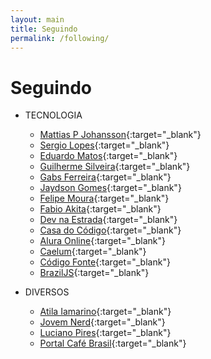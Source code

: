 ```yaml
---
layout: main
title: Seguindo
permalink: /following/
---
```

# Seguindo


* TECNOLOGIA
    + [Mattias P Johansson](https://twitter.com/mpjme){:target="_blank"}
    + [Sergio Lopes](https://twitter.com/sergio_caelum){:target="_blank"}
    + [Eduardo Matos](https://twitter.com/eduardojmatos){:target="_blank"}
    + [Guilherme Silveira](\https://twitter.com/guilhermecaelume){:target="_blank"}
    + [Gabs Ferreira](https://twitter.com/o_gabsferreira){:target="_blank"}
    + [Jaydson Gomes](https://twitter.com/jaydson){:target="_blank"}
    + [Felipe Moura](https://twitter.com/felipenmoura){:target="_blank"}
    + [Fabio Akita](https://twitter.com/AkitaOnRails){:target="_blank"}
    + [Dev na Estrada](https://twitter.com/devnaestrada/lists){:target="_blank"}
    + [Casa do Código](https://twitter.com/casadocodigo){:target="_blank"}
    + [Alura Online](https://twitter.com/AluraOnline){:target="_blank"}
    + [Caelum](https://twitter.com/caelum){:target="_blank"}
    + [Código Fonte](https://twitter.com/siteCodigoFonte){:target="_blank"}
    + [BrazilJS](https://twitter.com/braziljs){:target="_blank"}


* DIVERSOS
    + [Atila Iamarino](https://twitter.com/oatila){:target="_blank"}
    + [Jovem Nerd](https://twitter.com/jovemnerd){:target="_blank"}
    + [Luciano Pires](https://twitter.com/lucianopires){:target="_blank"}
    + [Portal Café Brasil](https://twitter.com/Cafe_Brasil){:target="_blank"}
   
    